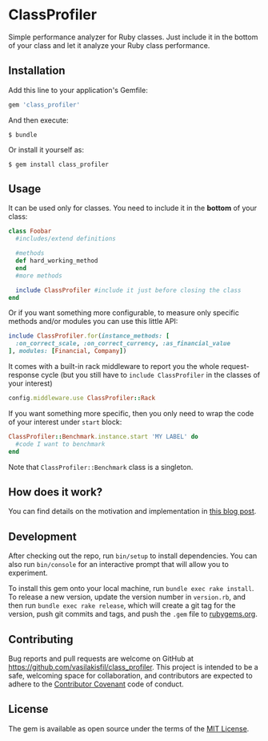# ClassProfiler
Simple performance analyzer for Ruby classes. Just include it in the bottom of
your class and let it analyze your Ruby class performance.

## Installation

Add this line to your application's Gemfile:

```ruby
gem 'class_profiler'
```

And then execute:

    $ bundle

Or install it yourself as:

    $ gem install class_profiler

## Usage
It can be used only for classes. You need to include it in the **bottom** of your class:

```ruby
class Foobar
  #includes/extend definitions

  #methods
  def hard_working_method
  end
  #more methods

  include ClassProfiler #include it just before closing the class
end
```

Or if you want something more configurable, to measure only specific methods and/or
modules you can use this little API:
```ruby
include ClassProfiler.for(instance_methods: [
  :on_correct_scale, :on_correct_currency, :as_financial_value
], modules: [Financial, Company])
```

It comes with a built-in rack middleware to report you the whole request-response cycle
(but you still have to `include ClassProfiler` in the classes of your interest)

```ruby
config.middleware.use ClassProfiler::Rack
```

If you want something more specific, then you only need to wrap the code of your
interest under `start` block:

```ruby
ClassProfiler::Benchmark.instance.start 'MY LABEL' do
  #code I want to benchmark
end
```

Note that `ClassProfiler::Benchmark` class is a singleton.

## How does it work?
You can find details on the motivation and implementation in [this blog post](https://blog.kollegorna.se/ruby-performance-profiling-an-unorthodox-approach-69c549e3293b).

## Development

After checking out the repo, run `bin/setup` to install dependencies. You can also run `bin/console` for an interactive prompt that will allow you to experiment.

To install this gem onto your local machine, run `bundle exec rake install`. To release a new version, update the version number in `version.rb`, and then run `bundle exec rake release`, which will create a git tag for the version, push git commits and tags, and push the `.gem` file to [rubygems.org](https://rubygems.org).

## Contributing

Bug reports and pull requests are welcome on GitHub at https://github.com/vasilakisfil/class_profiler. This project is intended to be a safe, welcoming space for collaboration, and contributors are expected to adhere to the [Contributor Covenant](http://contributor-covenant.org) code of conduct.


## License

The gem is available as open source under the terms of the [MIT License](http://opensource.org/licenses/MIT).

